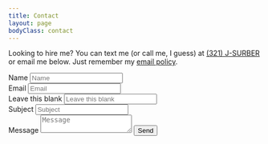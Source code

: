 ```yaml
---
title: Contact
layout: page
bodyClass: contact
---
```


Looking to hire me? You can text me (or call me, I guess) at [(321) J-SURBER](tel:3215787237) or email me below. Just remember my [email policy](/legal).

<form action="https://submit-form.com/dbPIMBIf" data-hide="website">
<input
    type="hidden"
    name="_redirect"
    value="https://surber.us/contact/thanks"
  />
  <label for="name">Name</label>
  <input type="text" id="name" name="_email.from" placeholder="Name" required="" /><br>
  <label for="email">Email</label>
  <input type="email" id="email" name="_email.replyto" placeholder="Email" required="" /><br>
  <label for="website">Leave this blank</label>
  <input type="text" id="website" name="website" placeholder="Leave this blank" tabindex="-1" autocomplete="off" /><br>
  <label for="subject">Subject</label>
  <input type="text" id="subject" name="_email.subject" placeholder="Subject" required="" /><br>
  <label for="message">Message</label>
  <textarea
    id="message"
    name="message"
    placeholder="Message"
    required=""
  ></textarea>
  <button type="submit">Send</button>
  <script src="https://challenges.cloudflare.com/turnstile/v0/api.js" async defer></script>
  <div class="cf-turnstile" data-sitekey="0x4AAAAAAAB-rbby_nujQZGd"></div>
</form>
